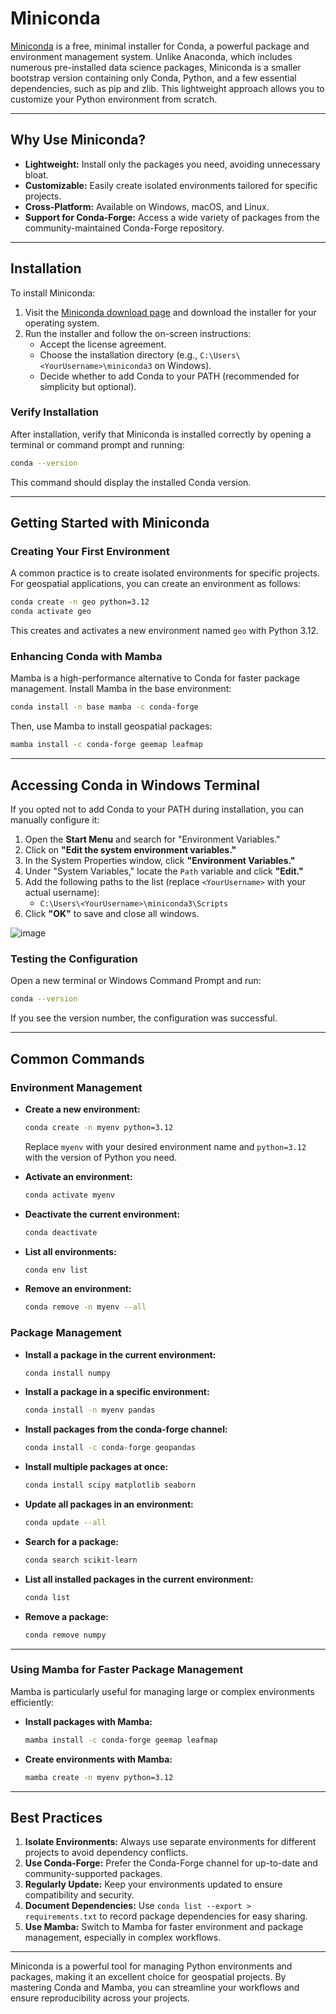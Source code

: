 # Miniconda

[Miniconda](https://docs.anaconda.com/miniconda) is a free, minimal installer for Conda, a powerful package and environment management system. Unlike Anaconda, which includes numerous pre-installed data science packages, Miniconda is a smaller bootstrap version containing only Conda, Python, and a few essential dependencies, such as pip and zlib. This lightweight approach allows you to customize your Python environment from scratch.

---

## **Why Use Miniconda?**

- **Lightweight:** Install only the packages you need, avoiding unnecessary bloat.
- **Customizable:** Easily create isolated environments tailored for specific projects.
- **Cross-Platform:** Available on Windows, macOS, and Linux.
- **Support for Conda-Forge:** Access a wide variety of packages from the community-maintained Conda-Forge repository.

---

## **Installation**

To install Miniconda:

1. Visit the [Miniconda download page](https://docs.anaconda.com/miniconda) and download the installer for your operating system.
2. Run the installer and follow the on-screen instructions:
   - Accept the license agreement.
   - Choose the installation directory (e.g., `C:\Users\<YourUsername>\miniconda3` on Windows).
   - Decide whether to add Conda to your PATH (recommended for simplicity but optional).

### **Verify Installation**

After installation, verify that Miniconda is installed correctly by opening a terminal or command prompt and running:

```bash
conda --version
```

This command should display the installed Conda version.

---

## **Getting Started with Miniconda**

### **Creating Your First Environment**

A common practice is to create isolated environments for specific projects. For geospatial applications, you can create an environment as follows:

```bash
conda create -n geo python=3.12
conda activate geo
```

This creates and activates a new environment named `geo` with Python 3.12.

### **Enhancing Conda with Mamba**

Mamba is a high-performance alternative to Conda for faster package management. Install Mamba in the base environment:

```bash
conda install -n base mamba -c conda-forge
```

Then, use Mamba to install geospatial packages:

```bash
mamba install -c conda-forge geemap leafmap
```

---

## **Accessing Conda in Windows Terminal**

If you opted not to add Conda to your PATH during installation, you can manually configure it:

1. Open the **Start Menu** and search for "Environment Variables."
2. Click on **"Edit the system environment variables."**
3. In the System Properties window, click **"Environment Variables."**
4. Under "System Variables," locate the `Path` variable and click **"Edit."**
5. Add the following paths to the list (replace `<YourUsername>` with your actual username):
   - `C:\Users\<YourUsername>\miniconda3\Scripts`
6. Click **"OK"** to save and close all windows.

![image](https://github.com/user-attachments/assets/427ea290-8ea8-42a5-b070-854696f71fc5)

### **Testing the Configuration**

Open a new terminal or Windows Command Prompt and run:

```bash
conda --version
```

If you see the version number, the configuration was successful.

---

## **Common Commands**

### **Environment Management**

- **Create a new environment:**

  ```bash
  conda create -n myenv python=3.12
  ```

  Replace `myenv` with your desired environment name and `python=3.12` with the version of Python you need.

- **Activate an environment:**

  ```bash
  conda activate myenv
  ```

- **Deactivate the current environment:**

  ```bash
  conda deactivate
  ```

- **List all environments:**

  ```bash
  conda env list
  ```

- **Remove an environment:**
  ```bash
  conda remove -n myenv --all
  ```

### **Package Management**

- **Install a package in the current environment:**

  ```bash
  conda install numpy
  ```

- **Install a package in a specific environment:**

  ```bash
  conda install -n myenv pandas
  ```

- **Install packages from the conda-forge channel:**

  ```bash
  conda install -c conda-forge geopandas
  ```

- **Install multiple packages at once:**

  ```bash
  conda install scipy matplotlib seaborn
  ```

- **Update all packages in an environment:**

  ```bash
  conda update --all
  ```

- **Search for a package:**

  ```bash
  conda search scikit-learn
  ```

- **List all installed packages in the current environment:**

  ```bash
  conda list
  ```

- **Remove a package:**
  ```bash
  conda remove numpy
  ```

---

### **Using Mamba for Faster Package Management**

Mamba is particularly useful for managing large or complex environments efficiently:

- **Install packages with Mamba:**

  ```bash
  mamba install -c conda-forge geemap leafmap
  ```

- **Create environments with Mamba:**
  ```bash
  mamba create -n myenv python=3.12
  ```

---

## **Best Practices**

1. **Isolate Environments:** Always use separate environments for different projects to avoid dependency conflicts.
2. **Use Conda-Forge:** Prefer the Conda-Forge channel for up-to-date and community-supported packages.
3. **Regularly Update:** Keep your environments updated to ensure compatibility and security.
4. **Document Dependencies:** Use `conda list --export > requirements.txt` to record package dependencies for easy sharing.
5. **Use Mamba:** Switch to Mamba for faster environment and package management, especially in complex workflows.

---

Miniconda is a powerful tool for managing Python environments and packages, making it an excellent choice for geospatial projects. By mastering Conda and Mamba, you can streamline your workflows and ensure reproducibility across your projects.
